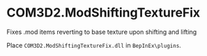 # COM3D2.ModShiftingTextureFix
Fixes .mod items reverting to base texture upon shifting and lifting

Place `COM3D2.ModShiftingTextureFix.dll` in `BepInEx\plugins`.
